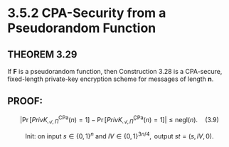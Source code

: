 # 3.5.2 CPA-Security from a Pseudorandom Function

## THEOREM 3.29 
If **F** is a pseudorandom function, then Construction 3.28
is a CPA-secure, fixed-length private-key encryption scheme for messages of
length **n**.

## PROOF:
 

$$\left| \Pr\left[PrivK_{\mathcal{A},\Pi}^{\text{CPa}}(n) = 1 \right] - \Pr\left[PrivK_{\mathcal{A}, \tilde{\Pi}}^{\text{CPa}}(n) = 1 \right] \right| \leq \mathsf{negl}(n). \quad (3.9)$$

$$\text{Init: on input } s \in \{0,1\}^n \text{ and } IV \in \{0,1\}^{3n/4}, \text{ output } st = (s, IV, 0).$$

